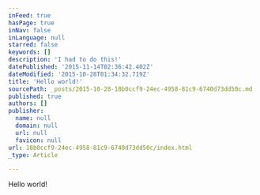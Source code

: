 ```yaml
---
inFeed: true
hasPage: true
inNav: false
inLanguage: null
starred: false
keywords: []
description: 'I had to do this!'
datePublished: '2015-11-14T02:36:42.402Z'
dateModified: '2015-10-28T01:34:32.719Z'
title: 'Hello world!'
sourcePath: _posts/2015-10-28-18b0ccf9-24ec-4958-81c9-6740d73dd50c.md
published: true
authors: []
publisher:
  name: null
  domain: null
  url: null
  favicon: null
url: 18b0ccf9-24ec-4958-81c9-6740d73dd50c/index.html
_type: Article

---
```

Hello world!
